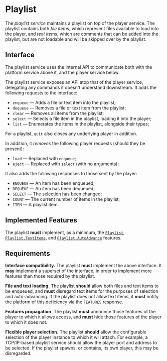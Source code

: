# Playlist

The _playlist service_ maintains a playlist on top of the player service.  The
playlist contains both _file items_, which represent files available to load
into the player, and _text items_, which are comments that can be added into the
playlist, but are not loadable and will be skipped over by the playlist.

## Interface

The playlist service uses the internal API to communicate both with the platform
service above it, and the player service below.

The playlist service exposes an API atop that of the player service, delegating
any commands it doesn't understand downstream.  It adds the following requests
to the interface:

* `enqueue` — Adds a file or text item into the playlist;
* `dequeue` — Removes a file or text item from the playlist;
* `clear` — Removes all items from the playlist;
* `select` — Selects a file item in the playlist, loading it into the player;
* `list` — Enumerates the items in the playlist, alongside their types;

For a playlist, `quit` also closes any underlying player in addition.

In addition, it _removes_ the following player requests (should they be
present):

* `load` — Replaced with `enqueue`;
* `eject` — Replaced with `select` (with no arguments);

It also adds the following responses to those sent by the player:

* `ENQUEUE` — An item has been enqueued;
* `DEQUEUE` — An item has been dequeued;
* `SELECT` — The selection has been changed;
* `COUNT` — The current number of items in the playlist;
* `ITEM` — A playlist item.

## Implemented Features

The playlist __must__ implement, as a minimum, the [`Playlist`],
[`Playlist.TextItems`], and [`Playlist.AutoAdvance`] features.

## Requirements

__Interface compatibility.__  The playlist __must__ implement the above
interface. It __may__ implement a superset of the interface, in order to
implement more features than those required by the playlist.

__File and text loading.__  The playlist __should__ allow both files and text
items to be enqueued, and __must__ disregard text items for the purposes of
selection and auto-advancing.  If the playlist does not allow text items, it
__must__ notify the platform of this deficiency via the `FEATURES` response.

__Features propagation.__  The playlist __must__ announce those features of the
player to which it allows access, and __must__ hide those features of the player
to which it does not.

__Flexible player selection.__  The playlist __should__ allow the configurable
selection of the player instance to which it will attach.  For example, a
TCP/IP-based playlist service should allow the player port and address to be
selected.  If the playlist spawns, or contains, its own player, this may be
disregarded.

[`Playlist`]:             ../comms/internal/feature-playlist.md
[`Playlist.AutoAdvance`]: ../comms/internal/feature-autoadvance.md
[`Playlist.TextItems`]:   ../comms/internal/feature-textitems.md
